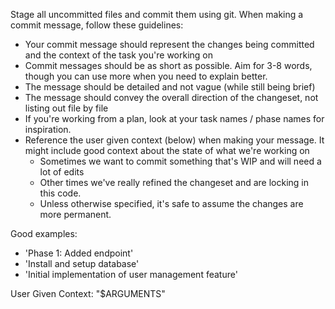 Stage all uncommitted files and commit them using git.
When making a commit message, follow these guidelines:

- Your commit message should represent the changes being committed and the context of the task you're working on
- Commit messages should be as short as possible. Aim for 3-8 words, though you can use more when you need to explain better.
- The message should be detailed and not vague (while still being brief)
- The message should convey the overall direction of the changeset, not listing out file by file
- If you're working from a plan, look at your task names / phase names for inspiration.
- Reference the user given context (below) when making your message. It might include good context about the state of what we're working on
  - Sometimes we want to commit something that's WIP and will need a lot of edits
  - Other times we've really refined the changeset and are locking in this code.
  - Unless otherwise specified, it's safe to assume the changes are more permanent.

Good examples:

- 'Phase 1: Added endpoint'
- 'Install and setup database'
- 'Initial implementation of user management feature'

User Given Context: "$ARGUMENTS"
